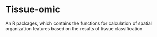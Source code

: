 # Tissue-omic
 An R packages, which contains the functions for calculation of spatial organization features based on the results of tissue classification
